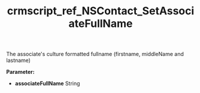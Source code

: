 ﻿---
title: crmscript_ref_NSContact_SetAssociateFullName
description: NSContact.SetAssociateFullName(String associateFullName)
intellisense: NSContact.SetAssociateFullName
keywords: NSContact, GetAssociateFullName
so.topic: reference
---

The associate's culture formatted fullname (firstname, middleName and lastname)

**Parameter:** 
 - **associateFullName** String

